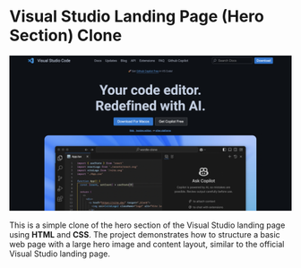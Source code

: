 # Visual Studio Landing Page (Hero Section) Clone

![Visual Studio Hero Image](assets/live-preview-example.png)

This is a simple clone of the hero section of the Visual Studio landing page using **HTML** and **CSS**. The project demonstrates how to structure a basic web page with a large hero image and content layout, similar to the official Visual Studio landing page.
